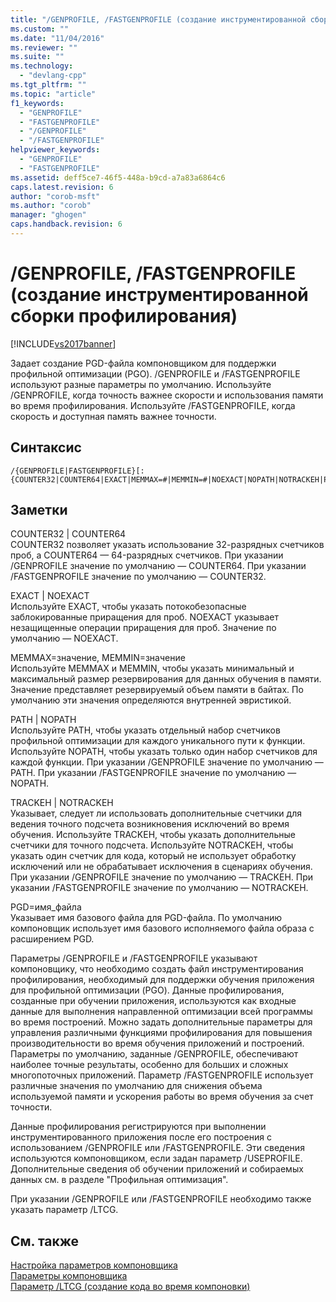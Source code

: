 ```yaml
---
title: "/GENPROFILE, /FASTGENPROFILE (создание инструментированной сборки профилирования) | Microsoft Docs"
ms.custom: ""
ms.date: "11/04/2016"
ms.reviewer: ""
ms.suite: ""
ms.technology: 
  - "devlang-cpp"
ms.tgt_pltfrm: ""
ms.topic: "article"
f1_keywords: 
  - "GENPROFILE"
  - "FASTGENPROFILE"
  - "/GENPROFILE"
  - "/FASTGENPROFILE"
helpviewer_keywords: 
  - "GENPROFILE"
  - "FASTGENPROFILE"
ms.assetid: deff5ce7-46f5-448a-b9cd-a7a83a6864c6
caps.latest.revision: 6
author: "corob-msft"
ms.author: "corob"
manager: "ghogen"
caps.handback.revision: 6
---
```

# /GENPROFILE, /FASTGENPROFILE (создание инструментированной сборки профилирования)
[!INCLUDE[vs2017banner](../../assembler/inline/includes/vs2017banner.md)]

Задает создание PGD\-файла компоновщиком для поддержки профильной оптимизации \(PGO\).  \/GENPROFILE и \/FASTGENPROFILE используют разные параметры по умолчанию. Используйте \/GENPROFILE, когда точность важнее скорости и использования памяти во время профилирования. Используйте \/FASTGENPROFILE, когда скорость и доступная память важнее точности.  
  
## Синтаксис  
  
```  
/{GENPROFILE|FASTGENPROFILE}[:{COUNTER32|COUNTER64|EXACT|MEMMAX=#|MEMMIN=#|NOEXACT|NOPATH|NOTRACKEH|PATH|PGD=filename|TRACKEH}]   
```  
  
## Заметки  
 COUNTER32 &#124; COUNTER64  
 COUNTER32 позволяет указать использование 32\-разрядных счетчиков проб, а COUNTER64 — 64\-разрядных счетчиков. При указании \/GENPROFILE значение по умолчанию — COUNTER64. При указании \/FASTGENPROFILE значение по умолчанию — COUNTER32.  
  
 EXACT &#124; NOEXACT  
 Используйте EXACT, чтобы указать потокобезопасные заблокированные приращения для проб. NOEXACT указывает незащищенные операции приращения для проб. Значение по умолчанию — NOEXACT.  
  
 MEMMAX\=значение, MEMMIN\=значение  
 Используйте MEMMAX и MEMMIN, чтобы указать минимальный и максимальный размер резервирования для данных обучения в памяти. Значение представляет резервируемый объем памяти в байтах.  По умолчанию эти значения определяются внутренней эвристикой.  
  
 PATH &#124; NOPATH  
 Используйте PATH, чтобы указать отдельный набор счетчиков профильной оптимизации для каждого уникального пути к функции. Используйте NOPATH, чтобы указать только один набор счетчиков для каждой функции.   При указании \/GENPROFILE значение по умолчанию — PATH. При указании \/FASTGENPROFILE значение по умолчанию — NOPATH.  
  
 TRACKEH &#124; NOTRACKEH  
 Указывает, следует ли использовать дополнительные счетчики для ведения точного подсчета возникновения исключений во время обучения. Используйте TRACKEH, чтобы указать дополнительные счетчики для точного подсчета. Используйте NOTRACKEH, чтобы указать один счетчик для кода, который не использует обработку исключений или не обрабатывает исключения в сценариях обучения.  При указании \/GENPROFILE значение по умолчанию — TRACKEH. При указании \/FASTGENPROFILE значение по умолчанию — NOTRACKEH.  
  
 PGD\=имя\_файла  
 Указывает имя базового файла для PGD\-файла. По умолчанию компоновщик использует имя базового исполняемого файла образа с расширением PGD.  
  
 Параметры \/GENPROFILE и \/FASTGENPROFILE указывают компоновщику, что необходимо создать файл инструментирования профилирования, необходимый для поддержки обучения приложения для профильной оптимизации \(PGO\). Данные профилирования, созданные при обучении приложения, используются как входные данные для выполнения направленной оптимизации всей программы во время построений.   Можно задать дополнительные параметры для управления различными функциями профилирования для повышения производительности во время обучения приложений и построений. Параметры по умолчанию, заданные \/GENPROFILE, обеспечивают наиболее точные результаты, особенно для больших и сложных многопоточных приложений. Параметр \/FASTGENPROFILE использует различные значения по умолчанию для снижения объема используемой памяти и ускорения работы во время обучения за счет точности.  
  
 Данные профилирования регистрируются при выполнении инструментированного приложения после его построения с использованием \/GENPROFILE или \/FASTGENPROFILE. Эти сведения используются компоновщиком, если задан параметр \/USEPROFILE. Дополнительные сведения об обучении приложений и собираемых данных см. в разделе "Профильная оптимизация".  
  
 При указании \/GENPROFILE или \/FASTGENPROFILE необходимо также указать параметр \/LTCG.  
  
## См. также  
 [Настройка параметров компоновщика](../../build/reference/setting-linker-options.md)   
 [Параметры компоновщика](../../build/reference/linker-options.md)   
 [Параметр \/LTCG \(создание кода во время компоновки\)](../../build/reference/ltcg-link-time-code-generation.md)